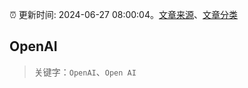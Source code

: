 :alarm_clock: 更新时间: 2024-06-27 08:00:04。[文章来源](/README.md)、[文章分类](/TAGS.md)

## OpenAI


> 关键字：`OpenAI`、`Open AI`



